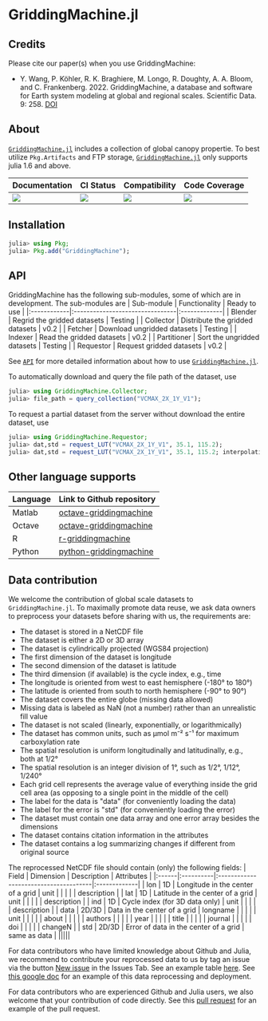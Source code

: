 # GriddingMachine.jl

<!-- Links and shortcuts -->
[gm-url]: https://github.com/CliMA/GriddingMachine.jl
[gm-api]: https://CliMA.github.io/GriddingMachine.jl/stable/API/

[dev-img]: https://img.shields.io/badge/docs-dev-blue.svg
[dev-url]: https://CliMA.github.io/GriddingMachine.jl/dev/

[st-img]: https://github.com/CliMA/GriddingMachine.jl/workflows/JuliaStable/badge.svg?branch=main
[st-url]: https://github.com/CliMA/GriddingMachine.jl/actions?query=branch%3A"main"++workflow%3A"JuliaStable"

[min-img]: https://github.com/CliMA/GriddingMachine.jl/workflows/Julia-1.6/badge.svg?branch=main
[min-url]: https://github.com/CliMA/GriddingMachine.jl/actions?query=branch%3A"main"++workflow%3A"Julia-1.6"

[cov-img]: https://codecov.io/gh/CliMA/GriddingMachine.jl/branch/main/graph/badge.svg
[cov-url]: https://codecov.io/gh/CliMA/GriddingMachine.jl


## Credits
Please cite our paper(s) when you use GriddingMachine:

- Y. Wang, P. Köhler, R. K. Braghiere, M. Longo, R. Doughty, A. A. Bloom, and C. Frankenberg. 2022.
  GriddingMachine, a database and software for Earth system modeling at global and regional scales.
  Scientific Data. 9: 258.
  [DOI](https://doi.org/10.1038/s41597-022-01346-x)


## About
[`GriddingMachine.jl`][gm-url] includes a collection of global canopy propertie. To best utilize `Pkg.Artifacts` and FTP storage, [`GriddingMachine.jl`][gm-url] only supports julia 1.6 and above.

| Documentation           | CI Status             | Compatibility           | Code Coverage           |
|:------------------------|:----------------------|:------------------------|:------------------------|
| [![][dev-img]][dev-url] | [![][st-img]][st-url] | [![][min-img]][min-url] | [![][cov-img]][cov-url] |


## Installation
```julia
julia> using Pkg;
julia> Pkg.add("GriddingMachine");
```


## API
GriddingMachine has the following sub-modules, some of which are in development. The sub-modules are
| Sub-module  | Functionality                   | Ready to use |
|:------------|:--------------------------------|:-------------|
| Blender     | Regrid the gridded datasets     | Testing      |
| Collector   | Distribute the gridded datasets | v0.2         |
| Fetcher     | Download ungridded datasets     | Testing      |
| Indexer     | Read the gridded datasets       | v0.2         |
| Partitioner | Sort the ungridded datasets     | Testing      |
| Requestor   | Request gridded datasets        | v0.2         |

See [`API`][gm-api] for more detailed information about how to use [`GriddingMachine.jl`][gm-url].

To automatically download and query the file path of the dataset, use
```julia
julia> using GriddingMachine.Collector;
julia> file_path = query_collection("VCMAX_2X_1Y_V1");
```

To request a partial dataset from the server without download the entire dataset, use
```julia
julia> using GriddingMachine.Requestor;
julia> dat,std = request_LUT("VCMAX_2X_1Y_V1", 35.1, 115.2);
julia> dat,std = request_LUT("VCMAX_2X_1Y_V1", 35.1, 115.2; interpolation=true);
```


## Other language supports
| Language | Link to Github repository                                                   |
|:---------|:----------------------------------------------------------------------------|
| Matlab   | [octave-griddingmachine](https://github.com/Yujie-W/octave-griddingmachine) |
| Octave   | [octave-griddingmachine](https://github.com/Yujie-W/octave-griddingmachine) |
| R        | [r-griddingmachine](https://github.com/Yujie-W/r-griddingmachine)           |
| Python   | [python-griddingmachine](https://github.com/Yujie-W/python-griddingmachine) |


## Data contribution
We welcome the contribution of global scale datasets to `GriddingMachine.jl`. To maximally promote data reuse, we ask data owners to preprocess your datasets before sharing with us, the requirements
    are:
- The dataset is stored in a NetCDF file
- The dataset is either a 2D or 3D array
- The dataset is cylindrically projected (WGS84 projection)
- The first dimension of the dataset is longitude
- The second dimension of the dataset is latitude
- The third dimension (if available) is the cycle index, e.g., time
- The longitude is oriented from west to east hemisphere (-180° to 180°)
- The latitude is oriented from south to north hemisphere (-90° to 90°)
- The dataset covers the entire globe (missing data allowed)
- Missing data is labeled as NaN (not a number) rather than an unrealistic fill value
- The dataset is not scaled (linearly, exponentially, or logarithmically)
- The dataset has common units, such as μmol m⁻² s⁻¹ for maximum carboxylation rate
- The spatial resolution is uniform longitudinally and latitudinally, e.g., both at 1/2°
- The spatial resolution is an integer division of 1°, such as 1/2°, 1/12°, 1/240°
- Each grid cell represents the average value of everything inside the grid cell area (as opposing to a single point in the middle of the cell)
- The label for the data is "data" (for conveniently loading the data)
- The label for the error is "std" (for conveniently loading the error)
- The dataset must contain one data array and one error array besides the dimensions
- The dataset contains citation information in the attributes
- The dataset contains a log summarizing changes if different from original source

The reprocessed NetCDF file should contain (only) the following fields:
| Field | Dimension | Description                           | Attributes   |
|:------|:----------|:--------------------------------------|:-------------|
| lon   | 1D        | Longitude in the center of a grid     | unit         |
|       |           |                                       | description  |
| lat   | 1D        | Latitude in the center of a grid      | unit         |
|       |           |                                       | description  |
| ind   | 1D        | Cycle index (for 3D data only)        | unit         |
|       |           |                                       | description  |
| data  | 2D/3D     | Data in the center of a grid          | longname     |
|       |           |                                       | unit         |
|       |           |                                       | about        |
|       |           |                                       | authors      |
|       |           |                                       | year         |
|       |           |                                       | title        |
|       |           |                                       | journal      |
|       |           |                                       | doi          |
|       |           |                                       | changeN      |
| std   | 2D/3D     | Error of data in the center of a grid | same as data |
|||||

For data contributors who have limited knowledge about Github and Julia, we recommend to contribute your reprocessed data to us by tag an issue via the button
    [New issue](https://github.com/CliMA/GriddingMachine.jl/issues) in the Issues Tab. See an example table [here](https://github.com/CliMA/GriddingMachine.jl/issues/62#issuecomment-1097063134). See
    [this google doc](https://docs.google.com/document/d/1Q1M9SZAG_domwy8Awe5iFNZRv53RDkNG29qVuQQFYG4/edit?usp=sharing) for an example of this data reprocessing and deployment.

For data contributors who are experienced Github and Julia users, we also welcome that your contribution of code directly. See this [pull request](https://github.com/CliMA/GriddingMachine.jl/pull/68)
    for an example of the pull request.
